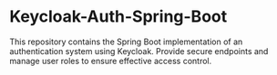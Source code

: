 # Keycloak-Auth-Spring-Boot
This repository contains the Spring Boot implementation of an authentication system using Keycloak. Provide secure endpoints and manage user roles to ensure effective access control.
